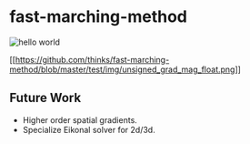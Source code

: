 # fast-marching-method

![hello world](https://github.com/thinks/fast-marching-method/blob/master/test/img/unsigned_grad_mag_float.png "grad mag")

[[https://github.com/thinks/fast-marching-method/blob/master/test/img/unsigned_grad_mag_float.png]]

## Future Work
* Higher order spatial gradients.
* Specialize Eikonal solver for 2d/3d.
